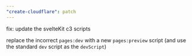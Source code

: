 ```yaml
---
"create-cloudflare": patch
---
```


fix: update the svelteKit c3 scripts

replace the incorrect `pages:dev` with a new `pages:preview` script
(and use the standard `dev` script as the `devScript`)
